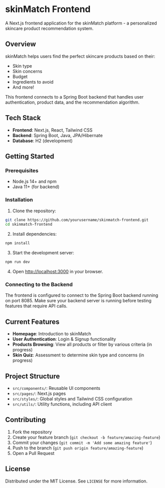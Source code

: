 # skinMatch Frontend

A Next.js frontend application for the skinMatch platform - a personalized skincare product recommendation system.

## Overview

skinMatch helps users find the perfect skincare products based on their:
- Skin type
- Skin concerns
- Budget
- Ingredients to avoid
- And more!

This frontend connects to a Spring Boot backend that handles user authentication, product data, and the recommendation algorithm.

## Tech Stack

- **Frontend**: Next.js, React, Tailwind CSS
- **Backend**: Spring Boot, Java, JPA/Hibernate
- **Database**: H2 (development)

## Getting Started

### Prerequisites

- Node.js 14+ and npm
- Java 11+ (for backend)

### Installation

1. Clone the repository:
```bash
git clone https://github.com/yourusername/skinmatch-frontend.git
cd skinmatch-frontend
```

2. Install dependencies:
```bash
npm install
```

3. Start the development server:
```bash
npm run dev
```

4. Open [http://localhost:3000](http://localhost:3000) in your browser.

### Connecting to the Backend

The frontend is configured to connect to the Spring Boot backend running on port 8085. Make sure your backend server is running before testing features that require API calls.

## Current Features

- **Homepage**: Introduction to skinMatch
- **User Authentication**: Login & Signup functionality
- **Products Browsing**: View all products or filter by various criteria (in progress)
- **Skin Quiz**: Assessment to determine skin type and concerns (in progress)

## Project Structure

- `src/components/`: Reusable UI components
- `src/pages/`: Next.js pages
- `src/styles/`: Global styles and Tailwind CSS configuration
- `src/utils/`: Utility functions, including API client

## Contributing

1. Fork the repository
2. Create your feature branch (`git checkout -b feature/amazing-feature`)
3. Commit your changes (`git commit -m 'Add some amazing feature'`)
4. Push to the branch (`git push origin feature/amazing-feature`)
5. Open a Pull Request

## License

Distributed under the MIT License. See `LICENSE` for more information.